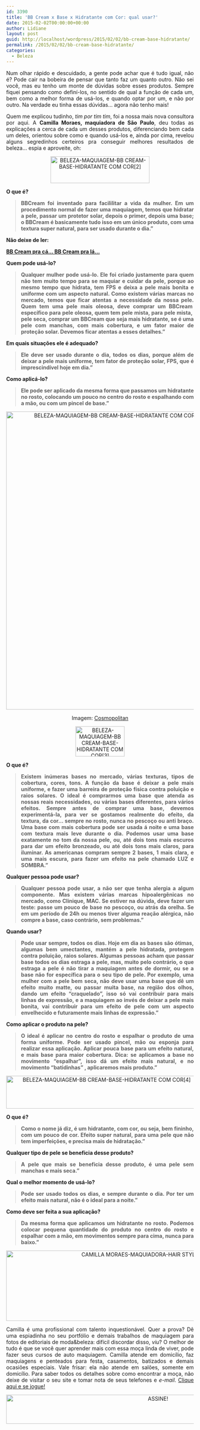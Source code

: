 ```yaml
---
id: 3390
title: 'BB Cream x Base x Hidratante com Cor: qual usar?'
date: 2015-02-02T00:00:00+00:00
author: Lidiane
layout: post
guid: http://localhost/wordpress/2015/02/02/bb-cream-base-hidratante/
permalink: /2015/02/02/bb-cream-base-hidratante/
categories:
  - Beleza
---
```

<p align="justify">
  Num olhar rápido e descuidado, a gente pode achar que é tudo igual, não é? Pode cair na bobeira de pensar que tanto faz um quanto outro. Não sei você, mas eu tenho um monte de dúvidas sobre esses produtos. Sempre fiquei pensando como definí-los, no sentido de qual a função de cada um, bem como a melhor forma de usá-los, e quando optar por um, e não por outro. Na verdade eu tinha essas dúvidas… agora não tenho mais!
</p>

<p align="justify">
  Quem me explicou tudinho,<em> tim por tim tim</em>, foi a nossa mais nova consultora por aqui. A <strong>Camilla Moraes, maquiadora de São Paulo</strong>, deu todas as explicações a cerca de cada um desses produtos, diferenciando bem cada um deles, orientou sobre como e quando usá-los e, ainda por cima, revelou alguns segredinhos certeiros pra conseguir melhores resultados de beleza… espia e aproveite, oh:
</p>

<p align="center">
  <a href="http://www.trololodemulher.com.br/blog/wp-content/uploads/2015/01/BELEZA-MAQUIAGEM-BB-CREAM-BASE-HIDRATANTE-COM-COR2.png"><img class="alignnone size-full wp-image-10736" src="http://www.trololodemulher.com.br/blog/wp-content/uploads/2015/01/BELEZA-MAQUIAGEM-BB-CREAM-BASE-HIDRATANTE-COM-COR2.png" alt="BELEZA-MAQUIAGEM-BB CREAM-BASE-HIDRATANTE COM COR[2]" width="266" height="72" /></a>
</p>

<p align="justify">
  <strong>O que é?</strong>
</p>

> <p align="justify">
>   <strong>BBCream foi inventado para facililitar a vida da mulher. Em um procedimento normal de fazer uma maquiagem, temos que hidratar a pele, passar um protetor solar, depois o primer, depois uma base; o BBCream é basicamente tudo isso em um único produto, com uma textura super natural, para ser usado durante o dia.”</strong>
> </p>

<p align="justify">
  <strong>Não deixe de ler:</strong>
</p>

<p align="justify">
  <a href="http://www.trololodemulher.com.br/2013/07/22/bb-cream/" target="_blank"><strong>BB Cream pra cá… BB Cream pra lá…</strong></a>
</p>

<p align="justify">
  <strong>Quem pode usá-lo?</strong>
</p>

> <p align="justify">
>   <strong>Qualquer mulher pode usá-lo. Ele foi criado justamente para quem não tem muito tempo para se maquiar e cuidar da pele, porque ao mesmo tempo que hidrata, tem FPS e deixa a pele mais bonita e uniforme com um aspecto natural. Como existem várias marcas no mercado, temos que ficar atentas a necessidade da nossa pele. Quem tem uma pele mais oleosa, deve comprar um BBCream  específico para pele oleosa, quem tem pele mista, para pele mista,  pele seca, comprar um BBCream que seja mais hidratante, se é uma pele com manchas, com mais cobertura, e um fator maior de proteção solar. Devemos ficar atentas a esses detalhes.”</strong>
> </p>

<p align="justify">
  <strong>Em quais situações ele é adequado?</strong>
</p>

> <p align="justify">
>   <strong>Ele deve ser usado durante o dia, todos os dias, porque além de deixar a pele mais uniforme, tem fator de proteção solar, FPS, que é imprescindível hoje em dia.”</strong>
> </p>

<p align="justify">
  <strong>Como aplicá-lo?</strong>
</p>

> <p align="justify">
>   <strong>Ele pode ser aplicado da mesma forma que passamos um hidratante no rosto, colocando um pouco no centro do rosto e espalhando com a mão, ou com um pincel de base.”</strong>
> </p>

<p align="center">
  <a href="http://www.trololodemulher.com.br/blog/wp-content/uploads/2015/01/BELEZA-MAQUIAGEM-BB-CREAM-BASE-HIDRATANTE-COM-COR.jpg"><img class="alignnone size-full wp-image-10732" src="http://www.trololodemulher.com.br/blog/wp-content/uploads/2015/01/BELEZA-MAQUIAGEM-BB-CREAM-BASE-HIDRATANTE-COM-COR.jpg" alt="BELEZA-MAQUIAGEM-BB CREAM-BASE-HIDRATANTE COM COR" width="566" height="800" /></a>
</p>

<p align="center">
  Imagem: <a href="http://www.cosmopolitan.com/style-beauty/beauty/how-to/a32305/genius-concealer-hacks-every-woman-needs-to-know/" target="_blank">Cosmopolitan</a>
</p>

<p align="center">
  <a href="http://www.trololodemulher.com.br/blog/wp-content/uploads/2015/01/BELEZA-MAQUIAGEM-BB-CREAM-BASE-HIDRATANTE-COM-COR3.png"><img class="alignnone size-full wp-image-10737" src="http://www.trololodemulher.com.br/blog/wp-content/uploads/2015/01/BELEZA-MAQUIAGEM-BB-CREAM-BASE-HIDRATANTE-COM-COR3.png" alt="BELEZA-MAQUIAGEM-BB CREAM-BASE-HIDRATANTE COM COR[3]" width="132" height="81" /></a>
</p>

<p align="justify">
  <strong>O que é?</strong>
</p>

> <p align="justify">
>   <strong>Existem inúmeras bases no mercado, várias texturas, tipos de cobertura, cores, tons. A função da base é deixar a pele mais uniforme, e fazer uma barreira de proteção física contra poluição e raios solares. O ideal é comprarmos uma base que atenda as nossas reais necessidades, ou várias bases diferentes, para vários efeitos. Sempre antes de comprar uma base, devemos experimentá-la, para ver se gostamos realmente do efeito, da textura, da cor… sempre no rosto, nunca no pescoço ou anti braço. Uma base com mais cobertura pode ser usada á noite e uma base com textura mais leve durante o dia. Podemos usar uma base exatamente no tom da nossa pele, ou, até dois tons mais escuros para dar um efeito bronzeado, ou até dois tons mais claros, para iluminar. As americanas compram sempre 2 bases, 1 mais clara, e uma mais escura, para fazer um efeito na pele chamado LUZ e SOMBRA.”</strong>
> </p>

<p align="justify">
  <strong>Qualquer pessoa pode usar?</strong>
</p>

> <p align="justify">
>   <strong>Qualquer pessoa pode usar, a não ser que tenha alergia a algum componente. Mas existem várias marcas hipoalergênicas no mercado, como Clinique, MAC. Se estiver na dúvida, deve fazer um teste: passe um pouco de base no pescoço, ou atrás da orelha. Se em um período de 24h ou menos tiver alguma reação alérgica, não compre a base, caso contrário, sem problemas.”</strong>
> </p>

<p align="justify">
  <strong>Quando usar?</strong>
</p>

> <p align="justify">
>   <strong>Pode usar sempre, todos os dias. Hoje em dia as bases são ótimas, algumas bem umectantes, mantém a pele hidratada, protegem contra poluição, raios solares. Algumas pessoas acham que passar base todos os dias estraga a pele, mas, muito pelo contrário, o que estraga a pele é não tirar a maquiagem antes de dormir, ou se a base não for específica para o seu tipo de pele. Por exemplo, uma mulher com a pele bem seca, não deve usar uma base que dê um efeito muito matte, ou passar muita base, na região dos olhos, dando um efeito &#8220;craquelado&#8221;, isso só vai contribuir para mais linhas de expressão, e a maquiagem ao invés de deixar a pele mais bonita, vai contribuir para um efeito de pele com um aspecto envelhecido e futuramente mais linhas de expressão.”</strong>
> </p>

<p align="justify">
  <strong>Como aplicar o produto na pele?</strong>
</p>

> <p align="justify">
>   <strong>O ideal é aplicar no centro do rosto e espalhar o produto de uma forma uniforme. Pode ser usado pincel, mão ou esponja para realizar essa aplicação. Aplicar pouca base para um efeito natural, e mais base para maior cobertura. Dica: se aplicamos a base no movimento &#8220;espalhar&#8221;, isso dá um efeito mais natural, e no movimento &#8220;batidinhas&#8221; , aplicaremos mais produto.”</strong>
> </p>

<p align="center">
  <a href="http://www.trololodemulher.com.br/blog/wp-content/uploads/2015/01/BELEZA-MAQUIAGEM-BB-CREAM-BASE-HIDRATANTE-COM-COR4.png"><img class="alignnone size-full wp-image-10738" src="http://www.trololodemulher.com.br/blog/wp-content/uploads/2015/01/BELEZA-MAQUIAGEM-BB-CREAM-BASE-HIDRATANTE-COM-COR4.png" alt="BELEZA-MAQUIAGEM-BB CREAM-BASE-HIDRATANTE COM COR[4]" width="524" height="88" /></a>
</p>

<p align="justify">
  <strong>O que é?</strong>
</p>

> <p align="justify">
>   <strong>Como o nome já diz, é um hidratante, com cor, ou seja, bem fininho, com um pouco de cor. Efeito super natural, para uma pele que não tem imperfeições, e precisa mais de hidratação.”</strong>
> </p>

<p align="justify">
  <strong>Qualquer tipo de pele se beneficia desse produto?</strong>
</p>

> <p align="justify">
>   <strong>A pele que mais se beneficia desse produto, é uma pele sem manchas e mais seca.”</strong>
> </p>

<p align="justify">
  <strong>Qual o melhor momento de usá-lo?</strong>
</p>

> <p align="justify">
>   <strong>Pode ser usado todos os dias, e sempre durante o dia. Por ter um efeito mais natural, não é o ideal para a noite.”</strong>
> </p>

<p align="justify">
  <strong>Como deve ser feita a sua aplicação?</strong>
</p>

> <p align="justify">
>   <strong>Da mesma forma que aplicamos um hidratante no rosto. Podemos colocar pequena quantidade do produto no centro do rosto e espalhar com a mão, em movimentos sempre para cima, nunca para baixo.”</strong>
> </p>

<p align="center">
  <a href="http://www.trololodemulher.com.br/blog/wp-content/uploads/2015/01/CAMILLA-MORAES-MAQUIADORA-HAIR-STYLIST-SAO-PAULO.png"><img class="alignnone size-full wp-image-10734" src="http://www.trololodemulher.com.br/blog/wp-content/uploads/2015/01/CAMILLA-MORAES-MAQUIADORA-HAIR-STYLIST-SAO-PAULO.png" alt="CAMILLA MORAES-MAQUIADORA-HAIR STYLIST-SAO PAULO" width="800" height="189" /></a>
</p>

<p align="justify">
  Camilla é uma profissional com talento inquestionável. Quer a prova? Dê uma espiadinha no seu portfólio e demais trabalhos de maquiagem para fotos de editoriais de moda&beleza: difícil discordar disso, <em>viu</em>? O melhor de tudo é que se você quer aprender mais com essa moça linda de viver, pode fazer seus cursos de auto maquiagem. Camilla atende em domicílio, faz maquiagens e penteados para festa, casamentos, batizados e demais ocasiões especiais. Vale frisar: ela não atende em salões, somente em domicílio. Para saber todos os detalhes sobre como encontrar a moça, não deixe de visitar o seu site e tomar nota de seus telefones e <em>e-mail</em>. <a href="http://www.camillamoraesmake.com/" target="_blank">Clique aqui e se jogue!</a>
</p>

<p align="center">
  <a href="http://feedburner.google.com/fb/a/mailverify?uri=blogBichaFemea&loc=en_US" target="_blank"><img class="alignnone size-full wp-image-10439" src="http://www.trololodemulher.com.br/blog/wp-content/uploads/2014/09/ASSINE.png" alt="ASSINE!" width="800" height="78" /></a>
</p>

<p align="center">
  <p align="justify">